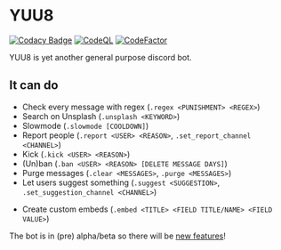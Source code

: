 # YUU8

[![Codacy Badge](https://app.codacy.com/project/badge/Grade/93347651ab9d4e5eae911df727565092)](https://www.codacy.com/gh/koviubi56/YUU8/dashboard?utm_source=github.com&amp;utm_medium=referral&amp;utm_content=koviubi56/YUU8&amp;utm_campaign=Badge_Grade)
[![CodeQL](https://github.com/koviubi56/YUU8/actions/workflows/codeql-analysis.yml/badge.svg)](https://github.com/koviubi56/YUU8/actions/workflows/codeql-analysis.yml)
[![CodeFactor](https://www.codefactor.io/repository/github/koviubi56/yuu8/badge)](https://www.codefactor.io/repository/github/koviubi56/yuu8)

YUU8 is yet another general purpose discord bot.

## It can do

* Check every message with regex (`.regex <PUNISHMENT> <REGEX>`)
* Search on Unsplash (`.unsplash <KEYWORD>`)
* Slowmode (`.slowmode [COOLDOWN]`)
* Report people (`.report <USER> <REASON>`, `.set_report_channel <CHANNEL>`)
* Kick (`.kick <USER> <REASON>`)
* (Un)ban (`.ban <USER> <REASON> [DELETE MESSAGE DAYS]`)
* Purge messages (`.clear <MESSAGES>`, `.purge <MESSAGES>`)
* Let users suggest something (`.suggest <SUGGESTION>`, `.set_suggestion_channel <CHANNEL>`)
<!-- ! This MUST be the last one -->
* Create custom embeds (`.embed <TITLE> <FIELD TITLE/NAME> <FIELD VALUE>`)

The bot is in (pre) alpha/beta so there will be [new features](https://github.com/koviubi56/YUU8/projects/1#column-15140296)!
